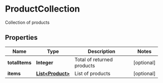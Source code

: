 

# ProductCollection

Collection of products

## Properties

| Name | Type | Description | Notes |
|------------ | ------------- | ------------- | -------------|
|**totalItems** | **Integer** | Total of returned products |  [optional] |
|**items** | [**List&lt;Product&gt;**](Product.md) | List of products |  [optional] |



